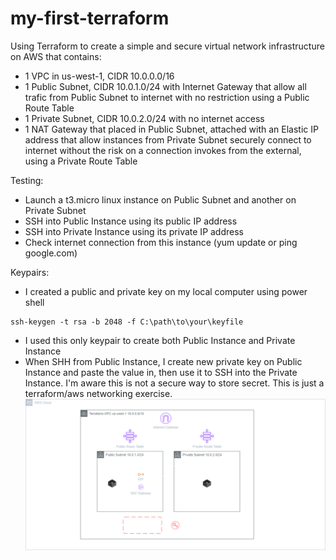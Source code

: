 # my-first-terraform

Using Terraform to create a simple and secure virtual network infrastructure on AWS that contains:
- 1 VPC in us-west-1, CIDR 10.0.0.0/16
- 1 Public Subnet, CIDR 10.0.1.0/24 with Internet Gateway that allow all trafic from Public Subnet to internet with no restriction using a Public Route Table
- 1 Private Subnet, CIDR 10.0.2.0/24 with no internet access
- 1 NAT Gateway that placed in Public Subnet, attached with an Elastic IP address that allow instances from Private Subnet securely connect to internet without the risk on a connection invokes from the external, using a Private Route Table

Testing:
- Launch a t3.micro linux instance on Public Subnet and another on Private Subnet
- SSH into Public Instance using its public IP address
- SSH into Private Instance using its private IP address
- Check internet connection from this instance (yum update or ping google.com)

Keypairs:
- I created a public and private key on my local computer using power shell
``` <bash>
ssh-keygen -t rsa -b 2048 -f C:\path\to\your\keyfile
```

- I used this only keypair to create both Public Instance and Private Instance
- When SHH from Public Instance, I create new private key on Public Instance and paste the value in, then use it to SSH into the Private Instance. I'm aware this is not a secure way to store secret. This is just a terraform/aws networking exercise.
![alt text](<images/my-first-terraform.drawio.png>)